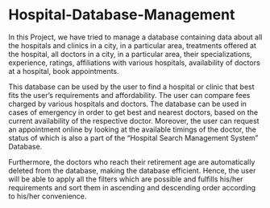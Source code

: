 # Hospital-Database-Management

In this Project, we have tried to manage a database containing data about all the hospitals and clinics in a city, in a particular area, treatments offered at the hospital, all doctors in a city, in a particular area, their specializations, experience, ratings, affiliations with various hospitals, availability of doctors at a hospital, book appointments.<br/>

This database can be used by the user to find a hospital or clinic that best fits the user’s requirements and affordability. The user can compare fees charged by various hospitals and doctors. The database can be used in cases of emergency in order to get best and nearest doctors, based on the current availability of the respective doctor. Moreover, the user can request an appointment online by looking at the available timings of the doctor, the status of which is also a part of the “Hospital Search Management System” Database.<br/>

Furthermore, the doctors who reach their retirement age are automatically deleted from the database, making the database efficient.
Hence, the user will be able to apply all the filters which are possible and fulfills his/her requirements and sort them in ascending and descending order according to his/her convenience.
